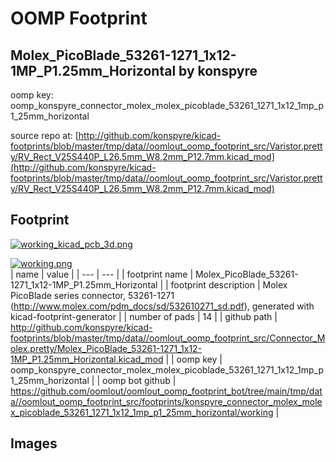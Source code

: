 # OOMP Footprint  
## Molex_PicoBlade_53261-1271_1x12-1MP_P1.25mm_Horizontal  by konspyre  
  
oomp key: oomp_konspyre_connector_molex_molex_picoblade_53261_1271_1x12_1mp_p1_25mm_horizontal  
  
source repo at: [http://github.com/konspyre/kicad-footprints/blob/master/tmp/data//oomlout_oomp_footprint_src/Varistor.pretty/RV_Rect_V25S440P_L26.5mm_W8.2mm_P12.7mm.kicad_mod](http://github.com/konspyre/kicad-footprints/blob/master/tmp/data//oomlout_oomp_footprint_src/Varistor.pretty/RV_Rect_V25S440P_L26.5mm_W8.2mm_P12.7mm.kicad_mod)  
## Footprint  
  
[![working_kicad_pcb_3d.png](working_kicad_pcb_3d_600.png)](working_kicad_pcb_3d.png)  
  
[![working.png](working_600.png)](working.png)  
| name | value | 
| --- | --- | 
| footprint name | Molex_PicoBlade_53261-1271_1x12-1MP_P1.25mm_Horizontal | 
| footprint description | Molex PicoBlade series connector, 53261-1271 (http://www.molex.com/pdm_docs/sd/532610271_sd.pdf), generated with kicad-footprint-generator | 
| number of pads | 14 | 
| github path | http://github.com/konspyre/kicad-footprints/blob/master/tmp/data//oomlout_oomp_footprint_src/Connector_Molex.pretty/Molex_PicoBlade_53261-1271_1x12-1MP_P1.25mm_Horizontal.kicad_mod | 
| oomp key | oomp_konspyre_connector_molex_molex_picoblade_53261_1271_1x12_1mp_p1_25mm_horizontal | 
| oomp bot github | https://github.com/oomlout/oomlout_oomp_footprint_bot/tree/main/tmp/data//oomlout_oomp_footprint_src/footprints/konspyre_connector_molex_molex_picoblade_53261_1271_1x12_1mp_p1_25mm_horizontal/working | 
## Images  
